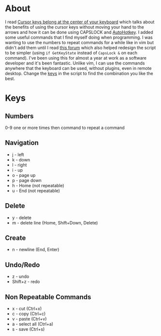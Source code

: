 # About

I read [Cursor keys belong at the center of your keyboard](https://tonsky.me/blog/cursor-keys/) which talks about the benefits of using the cursor keys without moving your hand to the arrows and how it can be done using CAPSLOCK and [AutoHotkey](https://www.autohotkey.com/). I added some useful commands that I find myself doing when programming. I was wanting to use the numbers to repeat commands for a while like in vim but didn't add them until I read [this forum](https://autohotkey.com/board/topic/41206-modal-vim/) which also helped redesign the script to be simpler (using `if GetKeyState` instead of `CapsLock &` on each command). I've been using this for almost a year at work as a software developer and it's been fantastic. Unlike vim, I can use the commands anywhere that the keyboard can be used, without plugins, even in remote desktop. Change the [keys](https://www.autohotkey.com/docs/KeyList.htm) in the script to find the combination you like the best.

# Keys

## Numbers

0-9 one or more times then command to repeat a command

## Navigation

* j - left
* k - down
* l - right
* i - up
* o - page up
* p - page down
* h - Home (not repeatable)
* u - End (not repeatable)

## Delete

* y - delete
* m - delete line (Home, Shift+Down, Delete)

## Create

* n - newline (End, Enter)

## Undo/Redo

* z - undo
* Shift+z - redo

## Non Repeatable Commands

* x - cut (Ctrl+x)
* c - copy (Ctrl+c)
* v - paste (Ctrl+v)
* a - select all (Ctrl+a)
* s - save (Ctrl+s)